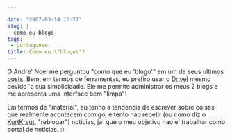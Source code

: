 ```yaml
---

date: "2007-03-14 16:27"
slug: |
  como-eu-blogo
tags:
 - portuguese
title: Como eu \"blogo\"?
---
```


O Andre' Noel me perguntou "como que eu 'blogo'" em um de seus ultimos
[posts](http://andrenoel.com.br/index.php/2007/03/13/meme-como-voce-bloga/).
Bem, em termos de ferramentas, eu prefiro usar o
[Drivel](http://www.dropline.net/drivel/) mesmo devido \`a sua
simplicidade. Ele me permite administrar os meus 2 blogs e me apresenta
uma interface bem "limpa"!

Em termos de "material", eu tenho a tendencia de escrever sobre coisas
que realmente acontecem comigo, e tento nao repetir (ou como diz o
[KurtKraut](http://kurtkraut.wordpress.com/), "reblogar") noticias, ja'
que o meu objetivo nao e' trabalhar como portal de noticias. :)
